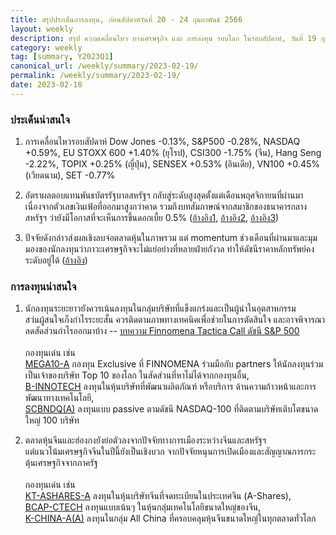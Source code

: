 ```yaml
---
title: สรุปประเด็นการลงทุน, ก่อนสัปดาห์วันที่ 20 - 24 กุมภาพันธ์ 2566
layout: weekly
description: สรุป ความเคลื่อนไหว ทางเศรษฐกิจ และ การลงทุน รอบโลก ในรอบสัปดาห์, วันที่ 19 กุมภาพันธ์ 2566
category: weekly
tag: [summary, Y2023Q1]
canonical_url: /weekly/summary/2023-02-19/
permalink: /weekly/summary/2023-02-19/
date: 2023-02-18
---
```


### ประเด็นน่าสนใจ

1. การเคลื่อนไหวรอบสัปดาห์ Dow Jones -0.13%, S&P500 -0.28%, NASDAQ +0.59%, EU STOXX 600 +1.40% (ยุโรป), CSI300 -1.75% (จีน), Hang Seng -2.22%, TOPIX +0.25% (ญี่ปุ่น), SENSEX +0.53% (อินเดีย), VN100 +0.45% (เวียดนาม), SET -0.77%
   
2. อัตราผลตอบแทนพันธบัตรรัฐบาลสหรัฐฯ กลับสู่ระดับสูงสุดตั้งแต่เดือนพฤศจิกายนที่ผ่านมา เนื่องจากตัวเลขเงินเฟ้อที่ออกมาสูงกว่าคาด รวมถึงบทสัมภาษณ์จากสมาชิกของธนาคารกลางสหรัฐฯ ว่ายังมีโอกาสที่จะเห็นการขึ้นดอกเบี้ย 0.5%
([อ้างอิง1](https://www.cnbc.com/2023/02/14/consumer-price-index-january-2023-.html), 
[อ้างอิง2](https://www.cnbc.com/2023/02/16/producer-price-index-january-2023-.html), 
[อ้างอิง3](https://finance.yahoo.com/news/fed-officials-support-more-rate-184756819.html)) 

3. ปัจจัยดังกล่าวส่งผลเชิงลบจ่อตลาดหุ้นในภาพรวม แต่ momentum ช่วงเดือนที่ผ่านมาและมุมมองของนักลงทุนว่าภาวะเศรษฐกิจจะไม่แย่อย่างที่หลายฝ่ายกังวล ทำให้ดัชนีราคาหลักทรัพย์คงระดับอยู่ได้ 
([อ้างอิง](https://www.cnbc.com/2023/02/16/stock-market-today-live-updates.html)) 



### การลงทุนน่าสนใจ

1. นักลงทุนระยะยาวยังควรเน้นลงทุนในกลุ่มบริษัทที่แข็งแกร่งและเป็นผู้นำในอุตสาหกรรม  
สว่นผู้สนใจเก็งกำไรระยะสั้น ควรติดตามภาพทางเทคนิคเพื่อช่วยในการตัดสินใจ และอาจพิจารณาลดสัดส่วนกำไรออกมาบ้าง -- [บทความ Finnomena Tactica Call ดัชนี S&P 500](https://www.finnomena.com/finnomena-ic/tactical-call-sp500-jan-2023/)<br><br>
กองทุนเด่น เช่น  
[MEGA10-A](https://www.finnomena.com/mega10/) กองทุน Exclusive ที่ FINNOMENA ร่วมมือกับ partners ให้นักลงทุนร่วมเป็นเจ้าของบริษัท Top 10 ของโลก ในสัดส่วนที่หาไม่ได้จากกองทุนอื่น,  
[B-INNOTECH](https://www.finnomena.com/fund/B-INNOTECH) ลงทุนในหุ้นบริษัทที่พัฒนาผลิตภัณฑ์ หรือบริการ ด้านความก้าวหน้าและการพัฒนาทางเทคโนโลยี,  
[SCBNDQ(A)](https://www.finnomena.com/fund/SCBNDQ(A)) ลงทุนแบบ passive ตามดัชนี NASDAQ-100 ที่ติดตามบริษัทเติบโตขนาดใหญ่ 100 บริษัท

2. ตลาดหุ้นจีนและฮ่องกงยังย่อตัวลงจากปัจจัยทางการเมืองระหว่างจีนและสหรัฐฯ  
แต่แนวโน้มเศรษฐกิจจีนในปีนี้ยังเป็นเชิงบวก จากปัจจัยหนุนการเปิดเมืองและสัญญาณการกระตุ้นเศรษฐกิจจากภาครัฐ<br><br>
กองทุนเด่น เช่น  
[KT-ASHARES-A](https://www.finnomena.com/fund/KT-Ashares-A) ลงทุนในหุ้นบริษัทจีนที่จดทะเบียนในประเทศจีน (A-Shares),  
[BCAP-CTECH](https://www.finnomena.com/fund/BCAP-CTECH) ลงทุนแบบเน้นๆ ในหุ้นกลุ่มเทคโนโลยีขนาดใหญ่ของจีน,  
[K-CHINA-A(A)](https://www.finnomena.com/fund/K-CHINA-A(A)) ลงทุนในกลุ่ม All China ที่ครอบคลุมหุ้นจีนขนาดใหญ่ในทุกตลาดทั่วโลก
